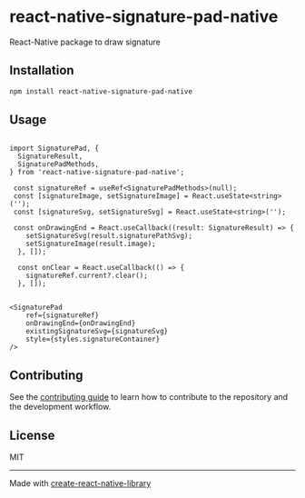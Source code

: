 # react-native-signature-pad-native

React-Native package to draw signature

## Installation

```sh
npm install react-native-signature-pad-native
```

## Usage

```tsx

import SignaturePad, {
  SignatureResult,
  SignaturePadMethods,
} from 'react-native-signature-pad-native';

 const signatureRef = useRef<SignaturePadMethods>(null);
 const [signatureImage, setSignatureImage] = React.useState<string>('');
 const [signatureSvg, setSignatureSvg] = React.useState<string>('');

 const onDrawingEnd = React.useCallback((result: SignatureResult) => {
    setSignatureSvg(result.signaturePathSvg);
    setSignatureImage(result.image);
  }, []);

  const onClear = React.useCallback(() => {
    signatureRef.current?.clear();
  }, []);


<SignaturePad
    ref={signatureRef}
    onDrawingEnd={onDrawingEnd}
    existingSignatureSvg={signatureSvg}
    style={styles.signatureContainer}
/>

```

## Contributing

See the [contributing guide](CONTRIBUTING.md) to learn how to contribute to the repository and the development workflow.

## License

MIT

---

Made with [create-react-native-library](https://github.com/callstack/react-native-builder-bob)
